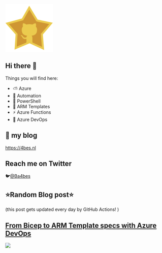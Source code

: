 ![Github Star](Assets/github-stars-logo_Color.png)

## Hi there 👋

Things you will find here:
- ⛅ Azure
- 🚗 Automation
- 🐚 PowerShell
- 💪 ARM Templates
- ⚡ Azure Functions
- 🚀 Azure DevOps


## 📝 my blog
<https://4bes.nl>

## Reach me on Twitter
🐦[@Ba4bes](https://twitter.com/Ba4bes)

<!---
- 🔭 I’m currently working on ...
- 🌱 I’m currently learning ...
- 👯 I’m looking to collaborate on ...
- 🤔 I’m looking for help with ...
- 💬 Ask me about ...
- 📫 How to reach me: ...
- 😄 Pronouns: ...
- ⚡ Fun fact: I have a standard poodle 🐩

-->

## ⭐Random Blog post⭐

(this post gets updated every day by GitHub Actions! )

<!-- Link -->
## [From Bicep to ARM Template specs with Azure DevOps](https://4bes.nl/2021/05/09/from-bicep-to-arm-template-specs-with-azure-devops/)

<a href="https://4bes.nl/2021/05/09/from-bicep-to-arm-template-specs-with-azure-devops/"><img src="https://4bes.nl/wp-content/uploads/2021/05/TemplateSpecsAzdotn.png" height="250px"></a>

